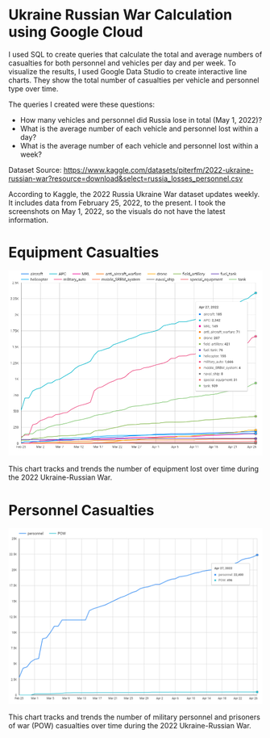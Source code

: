 # Ukraine Russian War Calculation using Google Cloud
I used SQL to create queries that calculate the total and average numbers of casualties for both personnel and vehicles per day and per week. To visualize the results, I used Google Data Studio to create interactive line charts. They show the total number of casualties per vehicle and personnel type over time.

The queries I created were these questions:
- How many vehicles and personnel did Russia lose in total (May 1, 2022)?
- What is the average number of each vehicle and personnel lost within a day?
- What is the average number of each vehicle and personnel lost within a week?

Dataset Source: https://www.kaggle.com/datasets/piterfm/2022-ukraine-russian-war?resource=download&select=russia_losses_personnel.csv

According to Kaggle, the 2022 Russia Ukraine War dataset updates weekly. It includes data from February 25, 2022, to the present. I took the screenshots on  ‎May ‎1, ‎2022, so the visuals do not have the latest information.

# Equipment Casualties
![Image](https://raw.githubusercontent.com/SMarbella/Ukraine-Russian-War-Calculation-using-Google-Cloud/main/Images/Equipment%20Chart.png)

This chart tracks and trends the number of equipment lost over time during the 2022 Ukraine-Russian War.

# Personnel Casualties
![Image](https://raw.githubusercontent.com/SMarbella/Ukraine-Russian-War-Calculation-using-Google-Cloud/main/Images/Personnel%20Chart.png)

This chart tracks and trends the number of military personnel and prisoners of war (POW) casualties over time during the 2022 Ukraine-Russian War.
